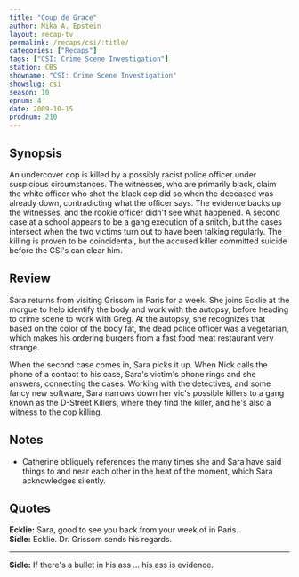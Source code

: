 ```yaml
---
title: "Coup de Grace"
author: Mika A. Epstein
layout: recap-tv
permalink: /recaps/csi/:title/
categories: ["Recaps"]
tags: ["CSI: Crime Scene Investigation"]
station: CBS
showname: "CSI: Crime Scene Investigation"
showslug: csi
season: 10
epnum: 4  
date: 2009-10-15
prodnum: 210  
---
```


## Synopsis

An undercover cop is killed by a possibly racist police officer under suspicious circumstances. The witnesses, who are primarily black, claim the white officer who shot the black cop did so when the deceased was already down, contradicting what the officer says. The evidence backs up the witnesses, and the rookie officer didn't see what happened. A second case at a school appears to be a gang execution of a snitch, but the cases intersect when the two victims turn out to have been talking regularly. The killing is proven to be coincidental, but the accused killer committed suicide before the CSI's can clear him.

## Review

Sara returns from visiting Grissom in Paris for a week. She joins Ecklie at the morgue to help identify the body and work with the autopsy, before heading to crime scene to work with Greg. At the autopsy, she recognizes that based on the color of the body fat, the dead police officer was a vegetarian, which makes his ordering burgers from a fast food meat restaurant very strange.

When the second case comes in, Sara picks it up. When Nick calls the phone of a contact to his case, Sara's victim's phone rings and she answers, connecting the cases. Working with the detectives, and some fancy new software, Sara narrows down her vic's possible killers to a gang known as the D-Street Killers, where they find the killer, and he's also a witness to the cop killing.

## Notes

* Catherine obliquely references the many times she and Sara have said things to and near each other in the heat of the moment, which Sara acknowledges silently.

## Quotes

**Ecklie:** Sara, good to see you back from your week of in Paris.  
**Sidle:** Ecklie. Dr. Grissom sends his regards.

- - -

**Sidle:** If there's a bullet in his ass ... his ass is evidence.
